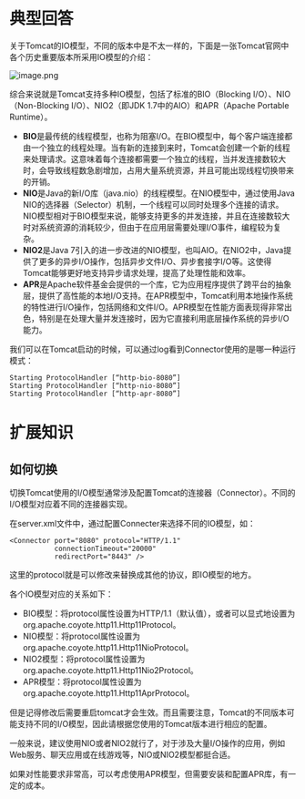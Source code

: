 # 典型回答

关于Tomcat的IO模型，不同的版本中是不太一样的，下面是一张Tomcat官网中各个历史重要版本所采用IO模型的介绍：

![image.png](https://cdn.nlark.com/yuque/0/2023/png/5378072/1690605161347-193f9771-970d-4b79-bc2e-d946ed9af782.png#averageHue=%23c8c9e0&clientId=ub0340dba-d18a-4&from=paste&height=284&id=ub23943ac&originHeight=379&originWidth=891&originalType=binary&ratio=1&rotation=0&showTitle=false&size=306826&status=done&style=none&taskId=u2f7d8e9f-3a93-4eb0-8a07-6e69c1ddbb6&title=&width=667)

综合来说就是Tomcat支持多种IO模型，包括了标准的BIO（Blocking I/O）、NIO（Non-Blocking I/O）、NIO2（即JDK 1.7中的AIO）和APR（Apache Portable Runtime）。

- **BIO**是最传统的线程模型，也称为阻塞I/O。在BIO模型中，每个客户端连接都由一个独立的线程处理。当有新的连接到来时，Tomcat会创建一个新的线程来处理请求。这意味着每个连接都需要一个独立的线程，当并发连接数较大时，会导致线程数急剧增加，占用大量系统资源，并且可能出现线程切换带来的开销。
- **NIO**是Java的新I/O库（java.nio）的线程模型。在NIO模型中，通过使用Java NIO的选择器（Selector）机制，一个线程可以同时处理多个连接的请求。NIO模型相对于BIO模型来说，能够支持更多的并发连接，并且在连接数较大时对系统资源的消耗较少，但由于在应用层需要处理I/O事件，编程较为复杂。
- **NIO2**是Java 7引入的进一步改进的NIO模型，也叫AIO。在NIO2中，Java提供了更多的异步I/O操作，包括异步文件I/O、异步套接字I/O等。这使得Tomcat能够更好地支持异步请求处理，提高了处理性能和效率。
- **APR**是Apache软件基金会提供的一个库，它为应用程序提供了跨平台的抽象层，提供了高性能的本地I/O支持。在APR模型中，Tomcat利用本地操作系统的特性进行I/O操作，包括网络和文件I/O。APR模型在性能方面表现得非常出色，特别是在处理大量并发连接时，因为它直接利用底层操作系统的异步I/O能力。


我们可以在Tomcat启动的时候，可以通过log看到Connector使用的是哪一种运行模式：

```
Starting ProtocolHandler [“http-bio-8080”]
Starting ProtocolHandler [“http-nio-8080”]
Starting ProtocolHandler [“http-apr-8080”]
```

# 扩展知识

## 如何切换

切换Tomcat使用的I/O模型通常涉及配置Tomcat的连接器（Connector）。不同的I/O模型对应着不同的连接器实现。

在server.xml文件中，通过配置Connecter来选择不同的IO模型，如：

```
<Connector port="8080" protocol="HTTP/1.1"
           connectionTimeout="20000"
           redirectPort="8443" />
```

这里的protocol就是可以修改来替换成其他的协议，即IO模型的地方。

各个IO模型对应的关系如下：

- BIO模型：将protocol属性设置为HTTP/1.1（默认值），或者可以显式地设置为org.apache.coyote.http11.Http11Protocol。
- NIO模型：将protocol属性设置为org.apache.coyote.http11.Http11NioProtocol。
- NIO2模型：将protocol属性设置为org.apache.coyote.http11.Http11Nio2Protocol。
- APR模型：将protocol属性设置为org.apache.coyote.http11.Http11AprProtocol。

但是记得修改后需要重启tomcat才会生效。而且需要注意，Tomcat的不同版本可能支持不同的I/O模型，因此请根据您使用的Tomcat版本进行相应的配置。

一般来说，建议使用NIO或者NIO2就行了，对于涉及大量I/O操作的应用，例如Web服务、聊天应用或在线游戏等，NIO或NIO2模型都挺合适。

如果对性能要求非常高，可以考虑使用APR模型，但需要安装和配置APR库，有一定的成本。
